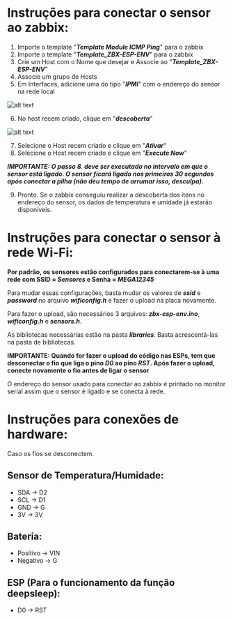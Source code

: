 # Instruções para conectar o sensor ao zabbix:

1. Importe o template "***Template Module ICMP Ping***" para o zabbix
2. Importe o template "***Template_ZBX-ESP-ENV***" para o zabbix
3. Crie um Host com o Nome que desejar e Associe ao "***Template_ZBX-ESP-ENV***"
4. Associe um grupo de Hosts
5. Em Interfaces, adicione uma do tipo "***IPMI***" com o endereço do sensor na rede local

![alt text](https://github.com/shirasagihimegimi/Tupi/blob/main/host.png?raw=true)

6. No host recem criado, clique em "***descoberta***"

![alt text](https://github.com/shirasagihimegimi/Tupi/blob/main/descoberta.png?raw=true)

7. Selecione o Host recem criado e clique em "***Ativar***"
8. Selecione o Host recem criado e clique em "***Execute Now***" 

***IMPORTANTE: O passo 8. deve ser executado no intervalo em que o sensor está ligado. 
O sensor ficará ligado nos primeiros 30 segundos após conectar a pilha (não deu tempo de arrumar isso, desculpa).***

9. Pronto. Se o zabbix conseguiu realizar a descoberta dos itens no endereço do sensor, os dados de temperatura e umidade já estarão disponíveis.

# Instruções para conectar o sensor à rede Wi-Fi:

**Por padrão, os sensores estão configurados para conectarem-se à uma rede com SSID = *Sensores* e Senha = *MEGA12345***

Para mudar essas configurações, basta mudar os valores de ***ssid*** e ***password*** no arquivo ***wificonfig.h*** e fazer o upload na placa novamente.

Para fazer o upload, são necessários 3 arquivos: ***zbx-esp-env.ino***, ***wificonfig.h*** e ***sensors.h***.

As bibliotecas necessárias estão na pasta ***libraries***. Basta acrescentá-las na pasta de bibliotecas.

**IMPORTANTE: Quando for fazer o upload do código nas ESPs, tem que desconectar o fio que liga o pino *D0* ao pino *RST*. Após fazer o upload, conecte novamente o fio antes de ligar o sensor**

O endereço do sensor usado para conectar ao zabbix é printado no monitor serial assim que o sensor é ligado e se conecta à rede.

# Instruções para conexões de hardware:
Caso os fios se desconectem.
## Sensor de Temperatura/Humidade:
- SDA -> D2
- SCL -> D1
- GND -> G 
- 3V -> 3V
## Bateria:
- Positivo -> VIN
- Negativo -> G
## ESP (Para o funcionamento da função deepsleep):
- D0 -> RST 
